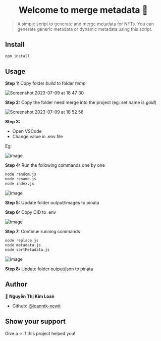 <h1 align="center">Welcome to merge metadata 👋</h1>
<p>
</p>

> A simple script to generate and merge metadata for NFTs. You can generate generic metadata or dynamic metadata using this script.

## Install

```sh
npm install
```

## Usage

**Step 1:** Copy folder _build_ to folder _temp_

![Screenshot 2023-07-09 at 18 47 30](https://github.com/loanntk-newit/merge-metadata/assets/34096083/5559e3b9-6914-4444-8655-6cd3756b538d)


**Step 2:** Copy the folder need merge into the project (eg: set name is _gold_)

![Screenshot 2023-07-09 at 18 52 56](https://github.com/loanntk-newit/merge-metadata/assets/34096083/faa0cdcb-8dfd-4033-9d58-a5ee37e0573c)


**Step 3:** 
- Open VSCode
- Change value in .env file

Eg: 

![image](https://github.com/loanntk-newit/merge-metadata/assets/34096083/72817e0d-b1c0-429d-bd3b-31711689f435)

**Step 4:** Run the following commands one by one
```sh
node random.js
node rename.js
node index.js
```

![image](https://github.com/loanntk-newit/merge-metadata/assets/34096083/dcb0c8c5-3a6b-414b-8266-316b30a2ca59)


**Step 5:** Update folder output/images to pinata

**Step 6:** Copy CID to .env

![image](https://github.com/loanntk-newit/merge-metadata/assets/34096083/1944869d-88ad-43de-9c50-aefa3b44ca28)

**Step 7:** Continue running commands
```sh
node replace.js
node metadata.js
node sortMetadata.js
```

![image](https://github.com/loanntk-newit/merge-metadata/assets/34096083/9dad25f7-9614-459d-88f6-d97fee027096)

**Step 8:** Update folder output/json to pinata

## Author

👤 **Nguyễn Thị Kim Loan**

* Github: [@loanntk-newit](https://github.com/loanntk-newit)

## Show your support

Give a ⭐️ if this project helped you!
